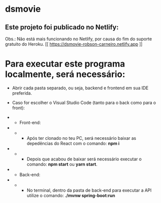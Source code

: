 # dsmovie

## Este projeto foi publicado no Netlify:
Obs.: Não está mais funcionando no Netlify, por causa do fim do suporte gratuito do Heroku.
[[ https://dsmovie-robson-carneiro.netlify.app ]]

# Para executar este programa localmente, será necessário:
* Abrir cada pasta separado, ou seja, backend e frontend em sua IDE preferida.
* Caso for escolher o Visual Studio Code (tanto para o back como para o front):
* * Front-end: 
* * * Após ter clonado no teu PC, será necessário baixar as depedências do React com o comando: **npm i**
* * * Depois que acabou de baixar será necessário executar o comando: **npm start** ou **yarn start**.

* * Back-end:
* * * No terminal, dentro da pasta de back-end para executar a API utilize o comando: **./mvnw spring-boot:run**
